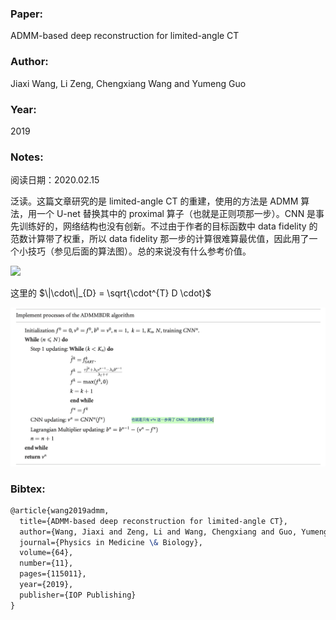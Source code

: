 ### Paper:

ADMM-based deep reconstruction for limited-angle CT

### Author:

Jiaxi Wang, Li Zeng, Chengxiang Wang and Yumeng Guo

### Year:

2019

### Notes:

阅读日期：2020.02.15

泛读。这篇文章研究的是 limited-angle CT 的重建，使用的方法是 ADMM 算法，用一个 U-net 替换其中的 proximal 算子（也就是正则项那一步）。CNN 是事先训练好的，网络结构也没有创新。不过由于作者的目标函数中 data fidelity 的范数计算带了权重，所以 data fidelity 那一步的计算很难算最优值，因此用了一个小技巧（参见后面的算法图）。总的来说没有什么参考价值。

<img src="http://latex.codecogs.com/svg.latex? \underset{f \geqslant 0}{\arg \min }\left\{\frac{1}{2}\|A f-g\|_{D}^{2}+\lambda_{1} R(f)\right\}" border="0"/>

这里的 $\|\cdot\|_{D} = \sqrt{\cdot^{T} D \cdot}$

<img src="https://raw.githubusercontent.com/Theodore-PKU/pictures/master/20200215094245.png"/>

### Bibtex:

```latex
@article{wang2019admm,
  title={ADMM-based deep reconstruction for limited-angle CT},
  author={Wang, Jiaxi and Zeng, Li and Wang, Chengxiang and Guo, Yumeng},
  journal={Physics in Medicine \& Biology},
  volume={64},
  number={11},
  pages={115011},
  year={2019},
  publisher={IOP Publishing}
}
```


